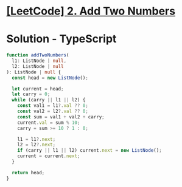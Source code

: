 # [[LeetCode] 2. Add Two Numbers](https://leetcode.com/problems/add-two-numbers/description)

# Solution - TypeScript

```typescript
function addTwoNumbers(
  l1: ListNode | null,
  l2: ListNode | null
): ListNode | null {
  const head = new ListNode();

  let current = head;
  let carry = 0;
  while (carry || l1 || l2) {
    const val1 = l1?.val ?? 0;
    const val2 = l2?.val ?? 0;
    const sum = val1 + val2 + carry;
    current.val = sum % 10;
    carry = sum >= 10 ? 1 : 0;

    l1 = l1?.next;
    l2 = l2?.next;
    if (carry || l1 || l2) current.next = new ListNode();
    current = current.next;
  }

  return head;
}
```
